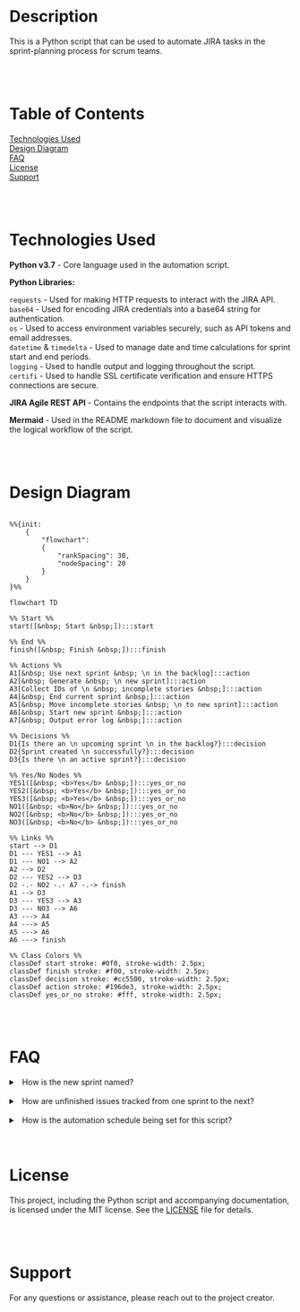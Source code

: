 # Description
This is a Python script that can be used to automate JIRA tasks in the sprint-planning process for scrum teams.

<br/>
<br/>

# Table of Contents

[Technologies Used](#technologies-used)  
[Design Diagram](#design-diagram)  
[FAQ](#faq)  
[License](#license)  
[Support](#support)  

<br/>
<br/>

# Technologies Used

<b>Python v3.7</b> - Core language used in the automation script.

<b>Python Libraries:</b>  

`requests` - Used for making HTTP requests to interact with the JIRA API.  
`base64` - Used for encoding JIRA credentials into a base64 string for authentication.  
`os` - Used to access environment variables securely, such as API tokens and email addresses.  
`datetime` & `timedelta` - Used to manage date and time calculations for sprint start and end periods.  
`logging` - Used to handle output and logging throughout the script.  
`certifi` - Used to handle SSL certificate verification and ensure HTTPS connections are secure.

<b>JIRA Agile REST API</b> - Contains the endpoints that the script interacts with.

<b>Mermaid</b> - Used in the README markdown file to document and visualize the logical workflow of the script.  

<br/>
<br/>

# Design Diagram

```mermaid

%%{init:
    {
        "flowchart": 
        {
            "rankSpacing": 30,
            "nodeSpacing": 20
        }
    }
}%%

flowchart TD

%% Start %%
start([&nbsp; Start &nbsp;]):::start

%% End %%
finish([&nbsp; Finish &nbsp;]):::finish

%% Actions %%
A1[&nbsp; Use next sprint &nbsp; \n in the backlog]:::action
A2[&nbsp; Generate &nbsp; \n new sprint]:::action
A3[Collect IDs of \n &nbsp; incomplete stories &nbsp;]:::action
A4[&nbsp; End current sprint &nbsp;]:::action
A5[&nbsp; Move incomplete stories &nbsp; \n to new sprint]:::action
A6[&nbsp; Start new sprint &nbsp;]:::action
A7[&nbsp; Output error log &nbsp;]:::action

%% Decisions %%
D1{Is there an \n upcoming sprint \n in the backlog?}:::decision
D2{Sprint created \n successfully?}:::decision
D3{Is there \n an active sprint?}:::decision

%% Yes/No Nodes %%
YES1([&nbsp; <b>Yes</b> &nbsp;]):::yes_or_no
YES2([&nbsp; <b>Yes</b> &nbsp;]):::yes_or_no
YES3([&nbsp; <b>Yes</b> &nbsp;]):::yes_or_no
NO1([&nbsp; <b>No</b> &nbsp;]):::yes_or_no
NO2([&nbsp; <b>No</b> &nbsp;]):::yes_or_no
NO3([&nbsp; <b>No</b> &nbsp;]):::yes_or_no

%% Links %%
start --> D1
D1 --- YES1 --> A1
D1 --- NO1 --> A2
A2 --> D2
D2 --- YES2 --> D3
D2 -.- NO2 -.- A7 -.-> finish
A1 --> D3
D3 --- YES3 --> A3
D3 --- NO3 --> A6
A3 ---> A4
A4 ---> A5
A5 ---> A6
A6 ---> finish

%% Class Colors %%
classDef start stroke: #0f0, stroke-width: 2.5px;
classDef finish stroke: #f00, stroke-width: 2.5px;
classDef decision stroke: #cc5500, stroke-width: 2.5px;
classDef action stroke: #196de3, stroke-width: 2.5px;
classDef yes_or_no stroke: #fff, stroke-width: 2.5px;
```

<br/>
<br/>

# FAQ

<details>
<summary>&nbsp; How is the new sprint named? &nbsp;</summary><br/>

> The new sprint will be generated using the definition of the `sprint_name` variable.

</details>

<br/>

<details>
<summary>&nbsp; How are unfinished issues tracked from one sprint to the next? &nbsp;</summary><br/>

> Because sprints are closed before a transfer occurs, any unfinished stories will display as 'Issues Not Completed' in the sprint
> status report. 

</details>

<br/>

<details>
<summary>&nbsp; How is the automation schedule being set for this script? &nbsp;</summary><br/>

> The script runs automatically based off the `cron` expression in the sprint_automation yaml file located in the .github folder.  
>   
> More information on cron expressions can be found [here](https://cloud.google.com/scheduler/docs/configuring/cron-job-schedules).  
> 
> The current configuration runs on a bi-weekly schedule based on the initial run date, aligning with the typical 2-week sprint period.

</details>

<br/>
<br/>

# License

This project, including the Python script and accompanying documentation, is licensed under the MIT license. See the [LICENSE](LICENSE)
file for details.

<br/>
<br/>

# Support

For any questions or assistance, please reach out to the project creator. 

